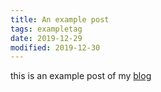 ```yaml
---
title: An example post
tags: exampletag
date: 2019-12-29
modified: 2019-12-30	 
---
```


this is an example post of my [blog](INSERTBASEURL/index.html) 
